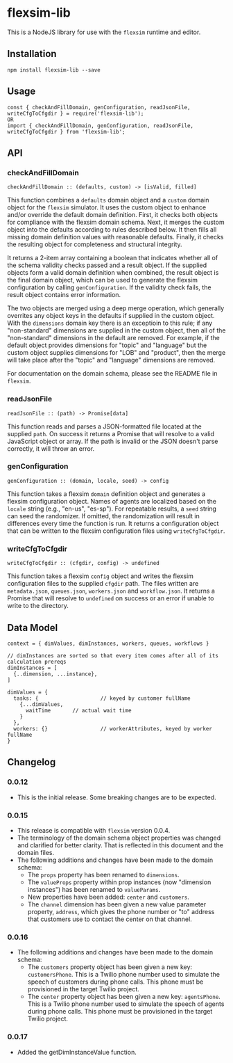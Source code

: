 # flexsim-lib

This is a NodeJS library for use with the `flexsim` runtime and editor.

## Installation
```
npm install flexsim-lib --save
```

## Usage
```
const { checkAndFillDomain, genConfiguration, readJsonFile, writeCfgToCfgdir } = require('flexsim-lib');
OR
import { checkAndFillDomain, genConfiguration, readJsonFile, writeCfgToCfgdir } from 'flexsim-lib';
```

## API

### checkAndFillDomain
```
checkAndFillDomain :: (defaults, custom) -> [isValid, filled]
```
This function combines a `defaults` domain object and a `custom` domain object for the `flexsim` simulator. It uses the custom object to enhance and/or override the default domain definition. First, it checks both objects for compliance with the flexsim domain schema. Next, it merges the custom object into the defaults according to rules described below. It then fills all missing domain definition values with reasonable defaults. Finally, it checks the resulting object for completeness and structural integrity.

It returns a 2-item array containing a boolean that indicates whether all of the schema validity checks passed and a result object. If the supplied objects form a valid domain definition when combined, the result object is the final domain object, which can be used to generate the flexsim configuration by calling `genConfiguration`. If the validity check fails, the result object contains error information.

The two objects are merged using a deep merge operation, which generally overrites any object keys in the defaults if supplied in the custom object. With the `dimensions` domain key there is an exceptioin to this rule; if any "non-standard" dimensions are supplied in the custom object, then all of the "non-standard" dimensions in the default are removed. For example, if the default object provides dimensions for "topic" and "language" but the custom object supplies dimensions for "LOB" and "product", then the merge will take place after the "topic" and "language" dimensions are removed.

For documentation on the domain schema, please see the README file in `flexsim`.

### readJsonFile
```
readJsonFile :: (path) -> Promise[data]
```
This function reads and parses a JSON-formatted file located at the supplied `path`. On success it returns a Promise that will resolve to a valid JavaScript object or array. If the path is invalid or the JSON doesn't parse correctly, it will throw an error.

### genConfiguration
```
genConfiguration :: (domain, locale, seed) -> config
```
This function takes a flexsim `domain` definition object and generates a flexsim configuration object. Names of agents are localized based on the `locale` string (e.g., "en-us", "es-sp"). For repeatable results, a `seed` string can seed the randomizer. If omitted, the randomization will result in differences every time the function is run. It returns a configuration object that can be written to the flexsim configuration files using `writeCfgToCfgdir`.

### writeCfgToCfgdir
```
writeCfgToCfgdir :: (cfgdir, config) -> undefined
```
This function takes a flexsim `config` object and writes the flexsim configuration files to the supplied `cfgdir` path. The files written are `metadata.json`, `queues.json`, `workers.json` and `workflow.json`. It returns a Promise that will resolve to `undefined` on success or an error if unable to write to the directory.

## Data Model
```
context = { dimValues, dimInstances, workers, queues, workflows }

// dimInstances are sorted so that every item comes after all of its calculation prereqs
dimInstances = [
  {..dimension, ...instance},
]

dimValues = {
  tasks: {                    // keyed by customer fullName
    {...dimValues,
      waitTime       // actual wait time
    }
  },
  workers: {}                 // workerAttributes, keyed by worker fullName
}
```

## Changelog
### 0.0.12
- This is the initial release. Some breaking changes are to be expected.
### 0.0.15
- This release is compatible with `flexsim` version 0.0.4.
- The terminology of the domain schema object properties was changed and clarified for better clarity. That is reflected in this document and the domain files.
- The following additions and changes have been made to the domain schema:
  - The `props` property has been renamed to `dimensions`.
  - The `valueProps` property within prop instances (now "dimension instances") has been renamed to `valueParams`.
  - New properties have been added: `center` and `customers`.
  - The `channel` dimension has been given a new value parameter property, `address`, which gives the phone number or "to" address that customers use to contact the center on that channel.
### 0.0.16
- The following additions and changes have been made to the domain schema:
  - The `customers` property object has been given a new key: `customersPhone`. This is a Twilio phone number used to simulate the speech of customers during phone calls. This phone must be provisioned in the target Twilio project.
  - The `center` property object has been given a new key: `agentsPhone`. This is a Twilio phone number used to simulate the speech of agents during phone calls. This phone must be provisioned in the target Twilio project.
### 0.0.17
- Added the getDimInstanceValue function.
